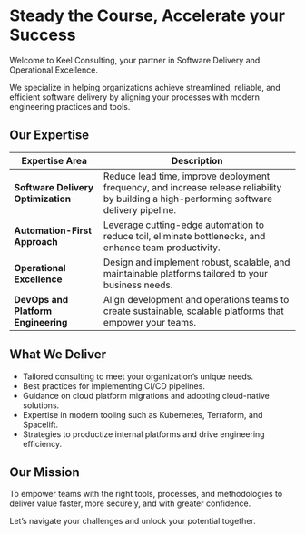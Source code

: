 # Steady the Course, Accelerate your Success

Welcome to Keel Consulting, your partner in Software Delivery and Operational Excellence.

We specialize in helping organizations achieve streamlined, reliable, and efficient software delivery by aligning your processes with modern engineering practices and tools.

## Our Expertise

| Expertise Area               | Description                                                                                 |
|------------------------------|---------------------------------------------------------------------------------------------|
| **Software Delivery Optimization** | Reduce lead time, improve deployment frequency, and increase release reliability by building a high-performing software delivery pipeline. |
| **Automation-First Approach** | Leverage cutting-edge automation to reduce toil, eliminate bottlenecks, and enhance team productivity. |
| **Operational Excellence**   | Design and implement robust, scalable, and maintainable platforms tailored to your business needs. |
| **DevOps and Platform Engineering** | Align development and operations teams to create sustainable, scalable platforms that empower your teams. |

## What We Deliver

- Tailored consulting to meet your organization’s unique needs.
- Best practices for implementing CI/CD pipelines.
- Guidance on cloud platform migrations and adopting cloud-native solutions.
- Expertise in modern tooling such as Kubernetes, Terraform, and Spacelift.
- Strategies to productize internal platforms and drive engineering efficiency.

## Our Mission

To empower teams with the right tools, processes, and methodologies to deliver value faster, more securely, and with greater confidence.

Let’s navigate your challenges and unlock your potential together.
